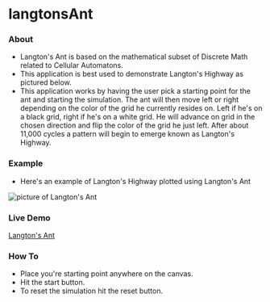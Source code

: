 # langtonsAnt

### About
- Langton&apos;s Ant is based on the mathematical subset of Discrete Math related to Cellular Automatons.
- This application is best used to demonstrate Langton&apos;s Highway as pictured below.
- This application works by having the user pick a starting point for the ant and starting the simulation. The ant will then move left or right depending on the color of the grid he currently resides on. Left if he&apos;s on a black grid, right if he&apos;s on a white grid. He will advance on grid in the chosen direction and flip the color of the grid he just left. After about 11,000 cycles a pattern will begin to emerge known as Langton&apos;s Highway.

### Example
- Here&apos;s an example of Langton&apos;s Highway plotted using Langton&apos;s Ant

![picture of Langton's Ant](https://github.com/bnray53/chaosGame/blob/master/2018-07-22.png)

### Live Demo
[Langton's Ant](http://www.biketq.com/langtonsAnt.html "Langton's Ant")

### How To
- Place you&apos;re starting point anywhere on the canvas.
- Hit the start button.
- To reset the simulation hit the reset button.